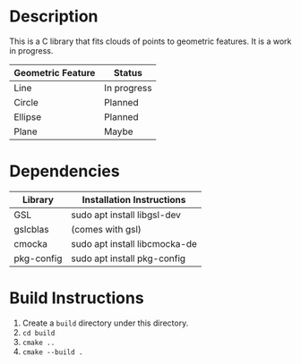 # Description
This is a C library that fits clouds of points to geometric features.  It is a work in progress.

| Geometric Feature | Status      |
| ----------------- | ----------- |
| Line              | In progress |
| Circle            | Planned     |
| Ellipse           | Planned     |
| Plane             | Maybe       |


# Dependencies

| Library    | Installation Instructions      |
|----------- | ------------------------------ |
| GSL        | sudo apt install libgsl-dev    |
| gslcblas   | (comes with gsl)               |
| cmocka     | sudo apt install libcmocka-de  |
| pkg-config | sudo apt install pkg-config    |

# Build Instructions
1. Create a `build` directory under this directory.
1. `cd build`
1. `cmake ..`
1. `cmake --build .`
 
